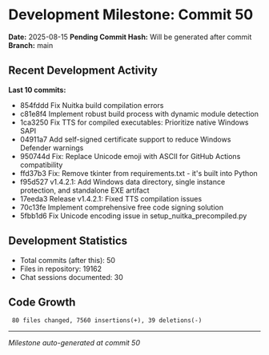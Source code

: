 # Development Milestone: Commit 50

**Date:** 2025-08-15
**Pending Commit Hash:** Will be generated after commit
**Branch:** main

## Recent Development Activity

**Last 10 commits:**
- 854fddd Fix Nuitka build compilation errors
- c81e8f4 Implement robust build process with dynamic module detection
- 1ca3250 Fix TTS for compiled executables: Prioritize native Windows SAPI
- 04911a7 Add self-signed certificate support to reduce Windows Defender warnings
- 950744d Fix: Replace Unicode emoji with ASCII for GitHub Actions compatibility
- ffd37b3 Fix: Remove tkinter from requirements.txt - it's built into Python
- f95d527 v1.4.2.1: Add Windows data directory, single instance protection, and standalone EXE artifact
- 17eeda3 Release v1.4.2.1: Fixed TTS compilation issues
- 70c13fe Implement comprehensive free code signing solution
- 5fbb1d6 Fix Unicode encoding issue in setup_nuitka_precompiled.py

## Development Statistics

- Total commits (after this): 50
- Files in repository: 19162
- Chat sessions documented: 30

## Code Growth

```
 80 files changed, 7560 insertions(+), 39 deletions(-)
```

---
*Milestone auto-generated at commit 50*
